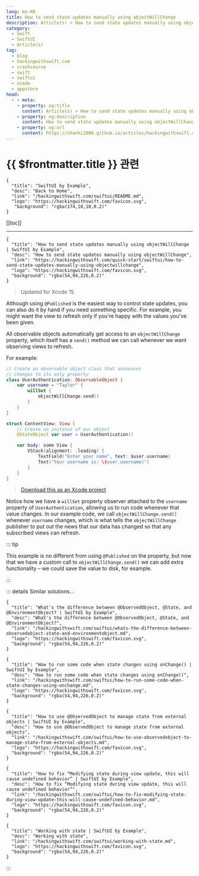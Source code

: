 ```yaml
---
lang: ko-KR
title: How to send state updates manually using objectWillChange
description: Article(s) > How to send state updates manually using objectWillChange
category:
  - Swift
  - SwiftUI
  - Article(s)
tag: 
  - blog
  - hackingwithswift.com
  - crashcourse
  - swift
  - swiftui
  - xcode
  - appstore
head:
  - - meta:
    - property: og:title
      content: Article(s) > How to send state updates manually using objectWillChange
    - property: og:description
      content: How to send state updates manually using objectWillChange
    - property: og:url
      content: https://chanhi2000.github.io/articles/hackingwithswift.com/swiftui/how-to-send-state-updates-manually-using-objectwillchange.html
---
```


# {{ $frontmatter.title }} 관련

```component VPCard
{
  "title": "SwiftUI by Example",
  "desc": "Back to Home",
  "link": "/hackingwithswift.com/swiftui/README.md",
  "logo": "https://hackingwithswift.com/favicon.svg",
   "background": "rgba(174,10,10,0.2)"
}
```

[[toc]]

---

```component VPCard
{
  "title": "How to send state updates manually using objectWillChange | SwiftUI by Example",
  "desc": "How to send state updates manually using objectWillChange",
  "link": "https://hackingwithswift.com/quick-start/swiftui/how-to-send-state-updates-manually-using-objectwillchange",
  "logo": "https://hackingwithswift.com/favicon.svg",
  "background": "rgba(54,94,226,0.2)"
}
```

> Updated for Xcode 15

Although using `@Published` is the easiest way to control state updates, you can also do it by hand if you need something specific. For example, you might want the view to refresh only if you're happy with the values you've been given.

All observable objects automatically get access to an `objectWillChange` property, which itself has a `send()` method we can call whenever we want observing views to refresh.

For example:

```swift
// Create an observable object class that announces 
// changes to its only property
class UserAuthentication: ObservableObject {
    var username = "Taylor" {
        willSet {
            objectWillChange.send()
        }
    }
}

struct ContentView: View {
    // Create an instance of our object
    @StateObject var user = UserAuthentication()

    var body: some View {
        VStack(alignment: .leading) {
            TextField("Enter your name", text: $user.username)
            Text("Your username is: \(user.username)")
        }
    }
}
```

> [<FontIcon icon="fas fa-file-zipper"/>Download this as an Xcode project](https://hackingwithswift.com/files/projects/swiftui/how-to-send-state-updates-manually-using-objectwillchange-1.zip)

<VidStack src="https://hackingwithswift.com/img/books/quick-start/swiftui/how-to-send-state-updates-manually-using-objectwillchange-1~dark.mp4" />

Notice how we have a `willSet` property observer attached to the `username` property of `UserAuthentication`, allowing us to run code whenever that value changes. In our example code, we call `objectWillChange.send()` whenever `username` changes, which is what tells the `objectWillChange` publisher to put out the news that our data has changed so that any subscribed views can refresh.

::: tip

This example is no different from using `@Published` on the property, but now that we have a custom call to `objectWillChange.send()` we can add extra functionality – we could save the value to disk, for example.

:::

::: details Similar solutions…

```component VPCard
{
  "title": "What's the difference between @ObservedObject, @State, and @EnvironmentObject? | SwiftUI by Example",
  "desc": "What's the difference between @ObservedObject, @State, and @EnvironmentObject?",
  "link": "/hackingwithswift.com/swiftui/whats-the-difference-between-observedobject-state-and-environmentobject.md",
  "logo": "https://hackingwithswift.com/favicon.svg",
  "background": "rgba(54,94,226,0.2)"
}
```

```component VPCard
{
  "title": "How to run some code when state changes using onChange() | SwiftUI by Example",
  "desc": "How to run some code when state changes using onChange()",
  "link": "/hackingwithswift.com/swiftui/how-to-run-some-code-when-state-changes-using-onchange.md",
  "logo": "https://hackingwithswift.com/favicon.svg",
  "background": "rgba(54,94,226,0.2)"
}
```

```component VPCard
{
  "title": "How to use @ObservedObject to manage state from external objects | SwiftUI by Example",
  "desc": "How to use @ObservedObject to manage state from external objects",
  "link": "/hackingwithswift.com/swiftui/how-to-use-observedobject-to-manage-state-from-external-objects.md",
  "logo": "https://hackingwithswift.com/favicon.svg",
  "background": "rgba(54,94,226,0.2)"
}
```

```component VPCard  
{
  "title": "How to fix “Modifying state during view update, this will cause undefined behavior” | SwiftUI by Example",
  "desc": "How to fix “Modifying state during view update, this will cause undefined behavior”",
  "link": "/hackingwithswift.com/swiftui/how-to-fix-modifying-state-during-view-update-this-will-cause-undefined-behavior.md",
  "logo": "https://hackingwithswift.com/favicon.svg",
  "background": "rgba(54,94,226,0.2)"
}
```

```component VPCard
{
  "title": "Working with state | SwiftUI by Example",
  "desc": "Working with state",
  "link": "/hackingwithswift.com/swiftui/working-with-state.md",
  "logo": "https://hackingwithswift.com/favicon.svg",
  "background": "rgba(54,94,226,0.2)"
}
```

:::

